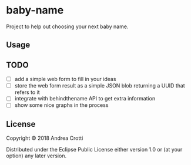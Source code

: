 # baby-name

Project to help out choosing your next baby name.

## Usage


## TODO

- [ ] add a simple web form to fill in your ideas
- [ ] store the web form result as a simple JSON blob returning a UUID that refers to it
- [ ] integrate with behindthename API to get extra information
- [ ] show some nice graphs in the process

## License

Copyright © 2018 Andrea Crotti

Distributed under the Eclipse Public License either version 1.0 or (at
your option) any later version.
